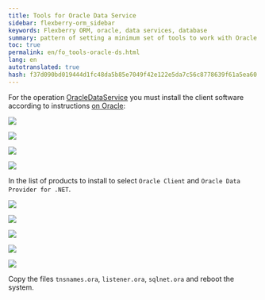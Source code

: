 ```yaml
--- 
title: Tools for Oracle Data Service 
sidebar: flexberry-orm_sidebar 
keywords: Flexberry ORM, oracle, data services, database 
summary: pattern of setting a minimum set of tools to work with Oracle Data Service 
toc: true 
permalink: en/fo_tools-oracle-ds.html 
lang: en 
autotranslated: true 
hash: f37d090bd019444d1fc48da5b85e7049f42e122e5da7c56c8778639f61a5ea60 
--- 
```


For the operation [OracleDataService](fo_oracle-data-service.html) you must install the client software according to instructions [on Oracle](http://www.oracle.com/technetwork/database/winsoft-098398.html): 

![](/images/pages/products/flexberry-orm/data-service/ora-cli-1.png) 

![](/images/pages/products/flexberry-orm/data-service/ora-cli-2.png) 

![](/images/pages/products/flexberry-orm/data-service/ora-cli-3.png) 

![](/images/pages/products/flexberry-orm/data-service/ora-cli-4.png) 

In the list of products to install to select `Oracle Client` and `Oracle Data Provider for .NET`. 

![](/images/pages/products/flexberry-orm/data-service/ora-cli-5.png) 

![](/images/pages/products/flexberry-orm/data-service/ora-cli-6.png) 

![](/images/pages/products/flexberry-orm/data-service/ora-cli-7.png) 

![](/images/pages/products/flexberry-orm/data-service/ora-cli-8.png) 

![](/images/pages/products/flexberry-orm/data-service/ora-cli-9.png) 

Copy the files `tnsnames.ora`, `listener.ora`, `sqlnet.ora` and reboot the system. 



